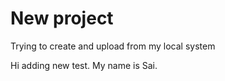 # New project

Trying to create and upload from my local system

Hi adding new test. My name is Sai.